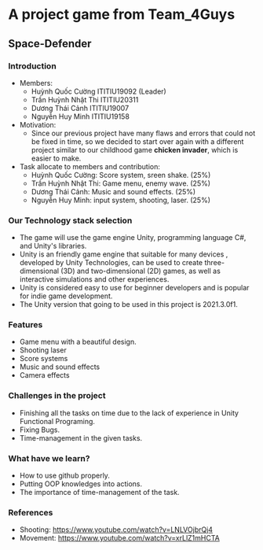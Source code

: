 # A project game from Team_4Guys
## Space-Defender

### Introduction
- Members: 
  - Huỳnh Quốc Cường ITITIU19092 (Leader)
  - Trần Huỳnh Nhật Thi ITITIU20311
  - Dương Thái Cảnh ITITIU19007
  - Nguyễn Huy Minh ITITIU19158
- Motivation:
  - Since our previous project have many flaws and errors that could not be fixed in time, so we decided to start over again with a different project similar to our childhood game **chicken invader**, which is easier to make.
- Task allocate to members and contribution:
  - Huỳnh Quốc Cường: Score system, sreen shake. (25%)
  - Trần Huỳnh Nhật Thi: Game menu, enemy wave. (25%)
  - Dương Thái Cảnh: Music and sound effects. (25%)
  - Nguyễn Huy Minh: input system, shooting, laser. (25%)
### Our Technology stack selection
- The game will use the game engine Unity, programming language C#, and Unity's libraries.
- Unity is an friendly game engine that suitable for many devices , developed by Unity Technologies, can be used to create three-dimensional (3D) and two-dimensional (2D) games, as well as interactive simulations and other experiences.
- Unity is considered easy to use for beginner developers and is popular for indie game development.
- The Unity version that going to be used in this project is 2021.3.0f1.
### Features
- Game menu with a beautiful design.
- Shooting laser
- Score systems 
- Music and sound effects
- Camera effects
### Challenges in the project
- Finishing all the tasks on time due to the lack of experience in Unity Functional Programing.
- Fixing Bugs.
- Time-management in the given tasks. 
### What have we learn?
- How to use github properly.
- Putting OOP knowledges into actions.
- The importance of time-management of the task.

### References
- Shooting: https://www.youtube.com/watch?v=LNLVOjbrQj4
- Movement: https://www.youtube.com/watch?v=xrLlZ1mHCTA
